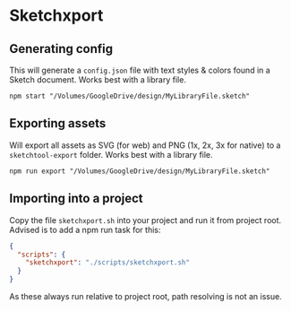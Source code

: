 # Sketchxport

## Generating config

This will generate a `config.json` file with text styles & colors found in a Sketch document.
Works best with a library file.

```console
npm start "/Volumes/GoogleDrive/design/MyLibraryFile.sketch"
```

## Exporting assets

Will export all assets as SVG (for web) and PNG (1x, 2x, 3x for native) to a `sketchtool-export` folder.
Works best with a library file.

```console
npm run export "/Volumes/GoogleDrive/design/MyLibraryFile.sketch"
```

## Importing into a project
Copy the file `sketchxport.sh` into your project and run it from project root.
Advised is to add a npm run task for this:

```json
{
  "scripts": {
    "sketchxport": "./scripts/sketchxport.sh"
  }
}
```

As these always run relative to project root, path resolving is not an issue.
